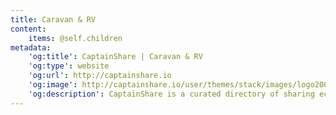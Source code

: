 ```yaml
---
title: Caravan & RV
content:
    items: @self.children
metadata:
    'og:title': CaptainShare | Caravan & RV
    'og:type': website
    'og:url': http://captainshare.io
    'og:image': http://captainshare.io/user/themes/stack/images/logo2000.png
    'og:description': CaptainShare is a curated directory of sharing economy resources to make & save money
---
```

